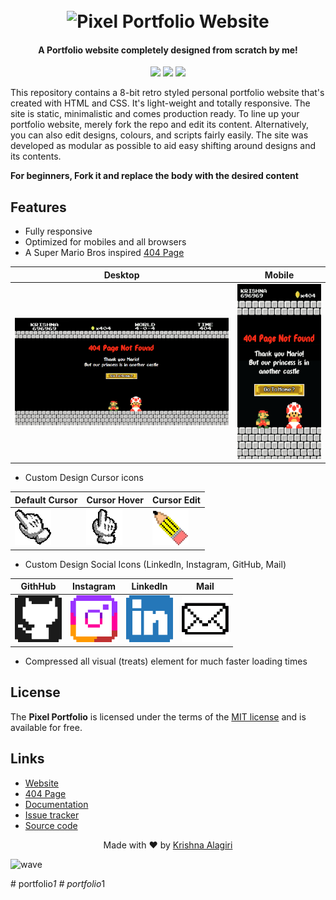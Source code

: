 <h1 align="center">
  <br>
  <img src="http://cdn.thekrishna.in/img/common/pixel_1.png" alt="Pixel Portfolio Website" width="800">
  <br>
</h1>

<h4 align="center">A Portfolio website completely designed from scratch by me!</h4>

<p align="center">
  <a href="#"><img src="https://img.shields.io/badge/Lang-html%20%7C%20css-lightgrey.svg"></a>
  <a href="https://thekrishna.in/v1"><img src="https://img.shields.io/website/http/thekrishna.in.svg"></a>
  <a href="/LICENSE.md"><img src="https://img.shields.io/github/license/bearlike/Pixel-Portfolio-Webite.svg?color=blue"></a>
</p>


This repository contains a 8-bit retro styled personal portfolio website that's created with HTML and CSS. It's light-weight and totally responsive. The site is static, minimalistic and comes production ready. To line up your portfolio website, merely fork the repo and edit its content. Alternatively,  you can also edit designs, colours, and scripts fairly easily. The site was developed as modular as possible to aid easy shifting around designs and its contents.

**For beginners, Fork it and replace the body with the desired content**

## Features

-   Fully responsive
-   Optimized for mobiles and all browsers
-   A Super Mario Bros inspired [404 Page](http://thekrishna.in/notfound.html)

| Desktop       | Mobile |
| ------------- | ----------- |
| <img src="docs/404-desktop.png"  width=420px > | <img src="docs/404-mobile.png" height=280px> |

-   Custom Design Cursor icons

| Default Cursor       | Cursor Hover      | Cursor Edit       |
| ------------- | ----------- | ------------- |
| <img src="assets/img/cursor/cursor.png">   | <img src="assets/img/cursor/cursor-click.png" > |  <img src="assets/img/cursor/cursor-edit.png"> |

-   Custom Design Social Icons (LinkedIn, Instagram, GitHub, Mail)

| GithHub       | Instagram      | LinkedIn       | Mail       |
| ------------- | ----------- | ------------- | ----------- |
| <img src="assets/img/icons/GitHub.png" height=75px>   | <img src="assets/img/icons/Instagram.png" height=75px> |  <img src="assets/img/icons/LinkedIn.png" height=75px> | <img src="assets/img/icons/Mail.png" height=75px> |

-   Compressed all visual (treats) element for much faster loading times


## License

The **Pixel Portfolio** is licensed under the terms of the [MIT license](LICENSE) and is available for free.

## Links

-   [Website](https://thekrishna.in/v1/index.html)
-   [404 Page](https://thekrishna.in/notfound.html)
-   [Documentation](https://github.com/bearlike/Pixel-Portfolio-Webite/blob/master/docs/documentation.md)
-   [Issue tracker](https://github.com/bearlike/Pixel-Portfolio-Webite/issues)
-   [Source code](https://github.com/bearlike/Pixel-Portfolio-Webite)


<p align="center">
  Made with ❤️ by <a href="https://github.com/bearlike">Krishna Alagiri</a>
</p>

![wave](http://cdn.thekrishna.in/img/common/border.png)

#   p o r t f o l i o _ 1 
 
 #   p o r t f o l i o _ 1 
 
 